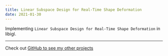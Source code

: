 ```yaml
---
title: Linear Subspace Design for Real-Time Shape Deformation
date: 2021-01-30
---
```


Implementing `Linear Subspace Design for Real-Time Shape Deformation` in libigl.

--- 
Check out [GitHub to see my other projects](https://github.com/keeganl)
